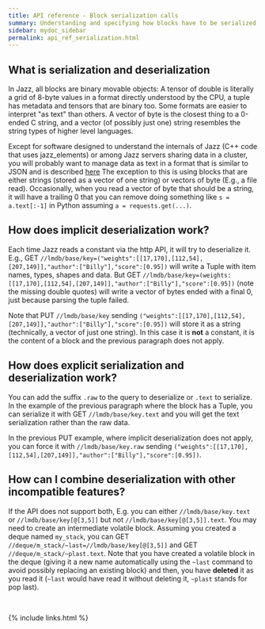 ```yaml
---
title: API reference - Block serialization calls
summary: Understanding and specifying how blocks have to be serialized and deserialized
sidebar: mydoc_sidebar
permalink: api_ref_serialization.html
---
```


## What is serialization and deserialization

In Jazz, all blocks are binary movable objects: A tensor of double is literally a grid of 8-byte values in a format directly understood
by the CPU, a tuple has metadata and tensors that are binary too. Some formats are easier to interpret "as text" than others. A vector
of byte is the closest thing to a 0-ended C string, and a vector (of possibly just one) string resembles the string types of higher
level languages.

Except for software designed to understand the internals of Jazz (C++ code that uses jazz_elements) or among Jazz servers sharing data
in a cluster, you will probably want to manage data as text in a format that is similar to JSON and is described
[here](api_ref_const_encoding.html) The exception to this is using blocks that are either strings (stored as a vector of one string) or
vectors of byte (E.g., a file read). Occasionally, when you read a vector of byte that should be a string, it will have a trailing 0
that you can remove doing something like `s = a.text[:-1]` in Python assuming `a = requests.get(...)`.


## How does implicit deserialization work?

Each time Jazz reads a constant via the http API, it will try to deserialize it. E.g., GET
`//lmdb/base/key=("weights":[[17,170],[112,54],[207,149]],"author":["Billy"],"score":[0.95])` will write a Tuple with item names, types,
shapes and data. But GET `//lmdb/base/key=(weights:[[17,170],[112,54],[207,149]],"author":["Billy"],"score":[0.95])` (note the missing
double quotes) will write a vector of bytes ended with a final 0, just because parsing the tuple failed.

Note that PUT `//lmdb/base/key` sending `("weights":[[17,170],[112,54],[207,149]],"author":["Billy"],"score":[0.95])` will store it
as a string (technically, a vector of just one string). In this case it is **not** a constant, it is the content of a block and the
previous paragraph does not apply.


## How does explicit serialization and deserialization work?

You can add the suffix `.raw` to the query to deserialize or `.text` to serialize. In the example of the previous paragraph where the block
has a Tuple, you can serialize it with GET `//lmdb/base/key.text` and you will get the text serialization rather than the raw data.

In the previous PUT example, where implicit deserialization does not apply, you can force it with `//lmdb/base/key.raw` sending
`("weights":[[17,170],[112,54],[207,149]],"author":["Billy"],"score":[0.95])`.


## How can I combine deserialization with other incompatible features?

If the API does not support both, E.g. you can either `//lmdb/base/key.text` or `//lmdb/base/key[@[3,5]]` but
not `//lmdb/base/key[@[3,5]].text`. You may need to create an intermediate volatile block. Assuming you created a deque named `my_stack`,
you can GET `//deque/m_stack/~last=//lmdb/base/key[@[3,5]]` and GET `//deque/m_stack/~plast.text`. Note that you have created a volatile
block in the deque (giving it a new name automatically using the `~last` command to avoid possibly replacing an existing block) and then,
you have **deleted** it as you read it (`~last` would have read it without deleting it, `~plast` stands for pop last).

<br/>

{% include links.html %}
